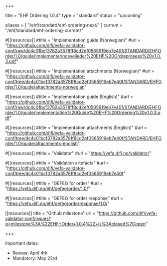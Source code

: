 +++

title = "EHF Ordering 1.0.4"
type = "standard"
status = "upcoming"

aliases = [ "/ehf/standard/ehf-ordering-next/" ]
current = "/ehf/standard/ehf-ordering-current/"

#[[resources]]
#title = "Implementation guide (Norwegian)"
#url = "https://github.com/difi/vefa-validator-conf/raw/dc4c01bcf3782a3578ff8cd2ef0565919eb7e40f/STANDARD/EHFOrder/1.0/guide/Implementeringsveileder%20EHF%20Ordreprosess%20v1.0.3.pdf"

#[[resources]]
#title = "Implementation attachments (Norwegian)"
#url = "https://github.com/difi/vefa-validator-conf/tree/dc4c01bcf3782a3578ff8cd2ef0565919eb7e40f/STANDARD/EHFOrder/1.0/guide/attachments-norwegian"

#[[resources]]
#title = "Implementation guide (English)"
#url = "https://github.com/difi/vefa-validator-conf/raw/dc4c01bcf3782a3578ff8cd2ef0565919eb7e40f/STANDARD/EHFOrder/1.0/guide/Implementation%20Guide%20EHF%20Ordering%20v1.0.3.pdf"

#[[resources]]
#title = "Implementation attachments (English)"
#url = "https://github.com/difi/vefa-validator-conf/tree/dc4c01bcf3782a3578ff8cd2ef0565919eb7e40f/STANDARD/EHFOrder/1.0/guide/attachments-english"

#[[resources]]
#title = "Validator"
#url = "https://vefa.difi.no/validator/"

#[[resources]]
#title = "Validation artefacts"
#url = "https://github.com/difi/vefa-validator-conf/tree/dc4c01bcf3782a3578ff8cd2ef0565919eb7e40f"

#[[resources]]
#title = "GEFEG for order"
#url = "https://vefa.difi.no/ehf/gefeg/order/1.0/"

#[[resources]]
#title = "GEFEG for order response"
#url = "https://vefa.difi.no/ehf/gefeg/orderresponse/1.0/"

[[resources]]
title = "Github milestone"
url = "https://github.com/difi/vefa-validator-conf/issues?q=milestone%3A%22EHF+Order+1.0.4%22+is%3Aclosed%7Copen"

+++

Important dates:

* Review: April 4th
* Mandatory: May 23rd
